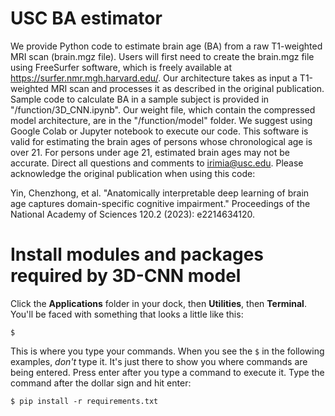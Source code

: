 # USC BA estimator
We provide Python code to estimate brain age (BA) from a raw T1-weighted MRI scan (brain.mgz file). Users will first need to create the brain.mgz file using FreeSurfer software, which is freely available at https://surfer.nmr.mgh.harvard.edu/. Our architecture takes as input a T1-weighted MRI scan and processes it as described in the original publication. 
Sample code to calculate BA in a sample subject is provided in "/function/3D_CNN.ipynb". Our weight file, which contain the compressed model architecture, are in the "/function/model" folder. We suggest using Google Colab or Jupyter notebook to execute our code. This software is valid for estimating the brain ages of persons whose chronological age is over 21. For persons under age 21, estimated brain ages may not be accurate. Direct all questions and comments to irimia@usc.edu.  Please acknowledge the original publication when using this code:

Yin, Chenzhong, et al. "Anatomically interpretable deep learning of brain age captures domain-specific cognitive impairment." Proceedings of the National Academy of Sciences 120.2 (2023): e2214634120.

# Install modules and packages required by 3D-CNN model
Click the **Applications** folder in your dock, then **Utilities**, then **Terminal**. You'll be faced with something that looks a little like this:
```
$
```

This is where you type your commands. When you see the ``$`` in the following examples, *don't* type it. It's just there to show you where commands are being entered. Press enter after you type a command to execute it.
Type the command after the dollar sign and hit enter:
```
$ pip install -r requirements.txt
```

